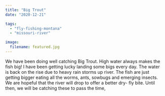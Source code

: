 ```yaml
---
title: "Big Trout"
date: "2020-12-21"

tags: 
  - "fly-fishing-montana"
  - "missouri-river"

image:
  filename: featured.jpg
---
```




We have been doing well catching Big Trout. High water always makes the fish big! I have been getting lucky landing some bigs every day. The water is back on the rise due to heavy rain storms up river. The fish are just getting bigger eating all the worms, ants, sowbugs and emerging insects. We are hopeful that the river will drop to offer a better dry- fly bite. Until then, we will be catching these to pass the time,
